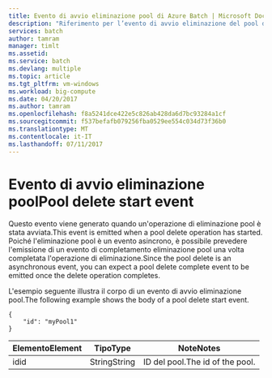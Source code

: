 ```yaml
---
title: Evento di avvio eliminazione pool di Azure Batch | Microsoft Docs
description: "Riferimento per l’evento di avvio eliminazione del pool di batch."
services: batch
author: tamram
manager: timlt
ms.assetid: 
ms.service: batch
ms.devlang: multiple
ms.topic: article
ms.tgt_pltfrm: vm-windows
ms.workload: big-compute
ms.date: 04/20/2017
ms.author: tamram
ms.openlocfilehash: f8a5241dce422e5c826ab428da6d7bc93284a1cf
ms.sourcegitcommit: f537befafb079256fba0529ee554c034d73f36b0
ms.translationtype: MT
ms.contentlocale: it-IT
ms.lasthandoff: 07/11/2017
---
```

# <a name="pool-delete-start-event"></a><span data-ttu-id="6b44a-103">Evento di avvio eliminazione pool</span><span class="sxs-lookup"><span data-stu-id="6b44a-103">Pool delete start event</span></span>

 <span data-ttu-id="6b44a-104">Questo evento viene generato quando un'operazione di eliminazione pool è stata avviata.</span><span class="sxs-lookup"><span data-stu-id="6b44a-104">This event is emitted when a pool delete operation has started.</span></span> <span data-ttu-id="6b44a-105">Poiché l'eliminazione pool è un evento asincrono, è possibile prevedere l'emissione di un evento di completamento eliminazione pool una volta completata l'operazione di eliminazione.</span><span class="sxs-lookup"><span data-stu-id="6b44a-105">Since the pool delete is an asynchronous event, you can expect a pool delete complete event to be emitted once the delete operation completes.</span></span>

 <span data-ttu-id="6b44a-106">L'esempio seguente illustra il corpo di un evento di avvio eliminazione pool.</span><span class="sxs-lookup"><span data-stu-id="6b44a-106">The following example shows the body of a pool delete start event.</span></span>

```
{
    "id": "myPool1"
}
```

|<span data-ttu-id="6b44a-107">Elemento</span><span class="sxs-lookup"><span data-stu-id="6b44a-107">Element</span></span>|<span data-ttu-id="6b44a-108">Tipo</span><span class="sxs-lookup"><span data-stu-id="6b44a-108">Type</span></span>|<span data-ttu-id="6b44a-109">Note</span><span class="sxs-lookup"><span data-stu-id="6b44a-109">Notes</span></span>|
|-------------|----------|-----------|
|<span data-ttu-id="6b44a-110">id</span><span class="sxs-lookup"><span data-stu-id="6b44a-110">id</span></span>|<span data-ttu-id="6b44a-111">String</span><span class="sxs-lookup"><span data-stu-id="6b44a-111">String</span></span>|<span data-ttu-id="6b44a-112">ID del pool.</span><span class="sxs-lookup"><span data-stu-id="6b44a-112">The id of the pool.</span></span>|